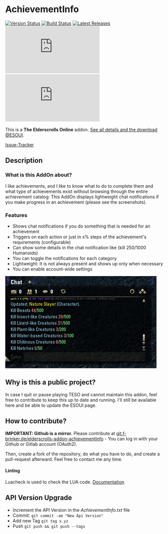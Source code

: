 # AchievementInfo

[![Version Status](https://monitoring.f-brinker.de/api/badge/18/status)](https://monitoring.f-brinker.de/status/eso)
[![Build Status](https://git.f-brinker.de/fbrinker/elderscrolls-addon-achievementInfo/actions/workflows/workflow.yaml/badge.svg)](https://git.f-brinker.de/fbrinker/elderscrolls-addon-achievementInfo/actions)
[![Latest Releases](https://badgen.net/badge/releases/latest)](https://git.f-brinker.de/fbrinker/elderscrolls-addon-achievementInfo/releases)
[![Downloads](https://badgen.net/https/scripts.f-brinker.de/esoui-stats/badge-total.php?cache=1800)](https://www.esoui.com/downloads/info350-AchievementInfo.html)
[![Favorites](https://badgen.net/https/scripts.f-brinker.de/esoui-stats/badge-fav.php?cache=1800)](https://www.esoui.com/downloads/info350-AchievementInfo.html)

This is a **The Elderscrolls Online** addon. [See all details and the download @ESOUI](http://www.esoui.com/downloads/info350-AchievementInfo.html#info).

[Issue-Tracker](https://git.f-brinker.de/fbrinker/elderscrolls-addon-achievementInfo/issues)

## Description

### What is this AddOn about?

I like achievements, and I like to know what to do to complete them and what type of achievements exist without browsing through the entire achievement catalog: This AddOn displays lightweight chat notifications if you make progress in an achievement (please see the screenshots).

### Features

* Shows chat notifications if you do something that is needed for an achievement
* Triggers on each action or just in x% steps of the achievement's requirements (configurable)
* Can show some details in the chat notification like (kill 250/1000 Humanoids)
* You can toggle the notifications for each category
* Lightweight: It is not always present and shows up only when necessary
* You can enable account-wide settings

![preview screenshot](screenshots/chat-1.jpg)

## Why is this a public project?

In case I quit or pause playing TESO and cannot maintain this addon, feel free to contribute to keep this up to date and running.
I'll still be available here and be able to update the ESOUI page.

## How to contribute?

**IMPORTANT: Github is a mirror.** Please contribute at [git.f-brinker.de/elderscrolls-addon-achievementInfo](https://git.f-brinker.de/fbrinker/elderscrolls-addon-achievementInfo) - You can log in with your Github or Gitlab account (OAuth2).

Then, create a fork of the repository, do what you have to do, and create a pull-request afterward. Feel free to contact me any time.

#### Linting
Luacheck is used to check the LUA code. [Documentation](https://luacheck.readthedocs.io/en/stable/index.html)

## API Version Upgrade
* Increment the API Version in the _AchievementInfo.txt_ file
* Commit: `git commit -am "New Api Version"`
* Add new Tag `git tag x.yz`
* Push `git push && git push --tags`